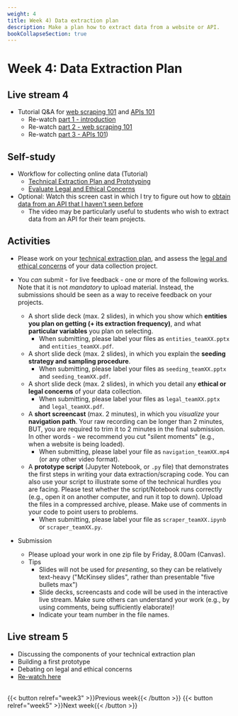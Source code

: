 ```yaml
---
weight: 4
title: Week 4) Data extraction plan
description: Make a plan how to extract data from a website or API.
bookCollapseSection: true
---
```


# Week 4: Data Extraction Plan

## Live stream 4
- Tutorial Q&A for [web scraping 101](docs/tutorials/webscraping101) and [APIs 101](docs/tutorials/apis101)
  - Re-watch [part 1 - introduction](https://youtu.be/GtkOC28O25I)
  - Re-watch [part 2 - web scraping 101](https://youtu.be/DpiLsc62f0E)
  - Re-watch [part 3 - APIs 101](https://youtu.be/e8sLCx1HXnY))

## Self-study
- Workflow for collecting online data (Tutorial)
  - [Technical Extraction Plan and Prototyping](docs/tutorials/workflow/extraction-plan-prototyping.md)
  - [Evaluate Legal and Ethical Concerns](docs/tutorials/workflow/legalfit.md)
  <!--- Design choices: modularity and storage *prerecorded*
  - Data capture and enrichment *prerecorded*
  - Deployment *prerecorded*
- Legal and ethical considerations when scraping <!-- *reading* [tba]-->
- Optional: Watch this screen cast in which I try to figure out how to [obtain data from an API that I haven't seen before](https://youtu.be/iDA710TPXT0)
  - The video may be particularly useful to students who wish to extract data from an API for their team projects.

## Activities

- Please work on your [technical extraction plan](docs/tutorials/workflow/extraction-plan-prototyping.md), and assess the [legal and ethical concerns](docs/tutorials/workflow/legalfit.md) of your data collection project.
- You *can* submit - for live feedback - one or more of the following works. Note that it is not *mandatory* to upload material. Instead, the submissions should be seen as a way to receive feedback on your projects.

  - A short slide deck (max. 2 slides), in which you show which __entities you plan on getting (+ its extraction frequency)__, and what __particular variables__ you plan on selecting.
    - When submitting, please label your files as `entities_teamXX.pptx` and `entities_teamXX.pdf`.
  - A short slide deck (max. 2 slides), in which you explain the __seeding strategy and sampling procedure__.
    - When submitting, please label your files as `seeding_teamXX.pptx` and `seeding_teamXX.pdf`.
  - A short slide deck (max. 2 slides), in which you detail any __ethical or legal concerns__ of your data collection.
      - When submitting, please label your files as `legal_teamXX.pptx` and `legal_teamXX.pdf`.
  - A __short screencast__ (max. 2 minutes), in which you *visualize* your __navigation path__. Your raw recording can be longer than 2 minutes, BUT, you are required to trim it to 2 minutes in the final submission. In other words - we recommend you cut "silent moments" (e.g., when a website is being loaded).
      - When submitting, please label your file as `navigation_teamXX.mp4` (or any other video format).
  - A __prototype script__ (Jupyter Notebook, or `.py` file) that demonstrates the first steps in writing your data extraction/scraping code. You can also use your script to illustrate some of the technical hurdles you are facing. Please test whether the script/Notebook runs correctly (e.g., open it on another computer, and run it top to down). Upload the files in a compressed archive, please. Make use of comments in your code to point users to problems.
      - When submitting, please label your file as `scraper_teamXX.ipynb` or `scraper_teamXX.py`.

- Submission
  - Please upload your work in one zip file by Friday, 8.00am (Canvas).
  - Tips
      - Slides will not be used for *presenting*, so they can be relatively text-heavy ("McKinsey slides", rather than presentable "five bullets max")
      - Slide decks, screencasts and code will be used in the interactive live stream. Make sure others can understand your work (e.g., by using comments, being sufficiently elaborate)!
      - Indicate your team number in the file names.

## Live stream 5
- Discussing the components of your technical extraction plan
- Building a first prototype
- Debating on legal and ethical concerns
- [Re-watch here](https://youtu.be/CauV5aV0pqo)

<!--## Activities (individual exercises or team project)
- [Project] Make a data extraction plan for your website, taking into account legal and ethical concerns <!-- develop -->


<!-- Software Stack

and execution (weeks 3-4)
Deployment in practice *prerecorded guest lecture*

  - Computing Infrastructure
  - Dockers
  - Structured and Unstructured databases
  - "Polishing" Code
-->

<br>
{{< button relref="week3" >}}Previous week{{< /button >}}
{{< button relref="week5" >}}Next week{{< /button >}}
